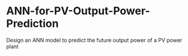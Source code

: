 # ANN-for-PV-Output-Power-Prediction
Design an ANN model to predict the future output power of a PV power plant
